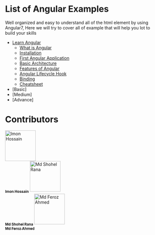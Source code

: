 # List of Angular Examples

Well organized and easy to understand all of the html element by using Angular7, Here we will try to cover all of example that will help you lot to build your skills

* [Learn Angular](https://github.com/mdshohelrana/examples-of-angular/wiki)
  * [What is Angular](https://github.com/mdshohelrana/examples-of-angular/wiki/angular)
  * [Installation](https://github.com/mdshohelrana/examples-of-angular/wiki/Installation)
  * [First Angular Application](https://github.com/mdshohelrana/examples-of-angular/wiki/First-Angular-Application)
  * [Basic Architecture](https://github.com/mdshohelrana/examples-of-angular/wiki/Basic-Architecture)
  * [Features of Angular](https://github.com/mdshohelrana/examples-of-angular/wiki/Features-of-Angular)
  * [Angular Lifecycle Hook](https://github.com/mdshohelrana/examples-of-angular/wiki/Angular-Lifecycle-Hook)
  * [Binding](https://github.com/mdshohelrana/examples-of-angular/wiki/Binding)
  * [Cheatsheet](https://github.com/mdshohelrana/examples-of-angular/wiki/Cheatsheet)
* [Basic]
* [Medium]
* [Advance]

# Contributors
<!-- * [Shohel Rana](https://github.com/mdshohelrana/)
* [Md. Feroz Ahmed](https://github.com/ferozahmed26)
* [Kazi Imon Hossain](https://github.com/imonhossain/) -->

<!-- ALL-CONTRIBUTORS-LIST:START - Do not remove or modify this section -->
<!-- prettier-ignore -->
[<img src="https://avatars3.githubusercontent.com/u/14268885?s=460&v=4" width="100px;" alt="Imon Hossain"/><br /><sub><b>Imon Hossain</b></sub>](https://imon.me) [<img src="https://avatars1.githubusercontent.com/u/6725033?s=400&v=4" width="100px;" alt="Md Shohel Rana"/><br /><sub><b>Md Shohel Rana</b></sub>](http://www.shohel.net/) [<img src="https://avatars1.githubusercontent.com/u/26955223?s=460&v=4" width="100px;" alt="Md Feroz Ahmed"/><br /><sub><b>Md Feroz Ahmed</b></sub>](https://github.com/ferozahmed26)<br />
<!-- ALL-CONTRIBUTORS-LIST:END -->

